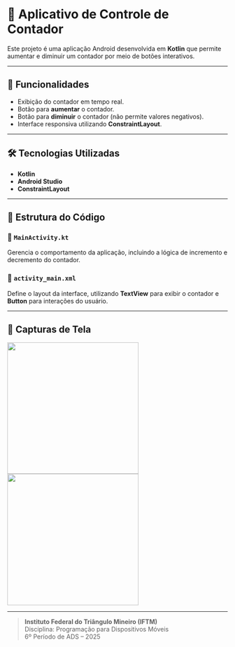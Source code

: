 # 🔢 Aplicativo de Controle de Contador

Este projeto é uma aplicação Android desenvolvida em **Kotlin** que permite aumentar e diminuir um contador por meio de botões interativos.

---

## 🎯 Funcionalidades

- Exibição do contador em tempo real.
- Botão para **aumentar** o contador.
- Botão para **diminuir** o contador (não permite valores negativos).
- Interface responsiva utilizando **ConstraintLayout**.

---

## 🛠️ Tecnologias Utilizadas

- **Kotlin**
- **Android Studio**
- **ConstraintLayout**

---

## 🧩 Estrutura do Código

### 📌 `MainActivity.kt`
Gerencia o comportamento da aplicação, incluindo a lógica de incremento e decremento do contador.

### 📌 `activity_main.xml`
Define o layout da interface, utilizando **TextView** para exibir o contador e **Button** para interações do usuário.

---

## 📸 Capturas de Tela

<img src="screenshots/contador1.png" width="300"> <img src="screenshots/contador2.png" width="300">

---

> **Instituto Federal do Triângulo Mineiro (IFTM)**  
> Disciplina: Programação para Dispositivos Móveis  
> 6º Período de ADS – 2025

